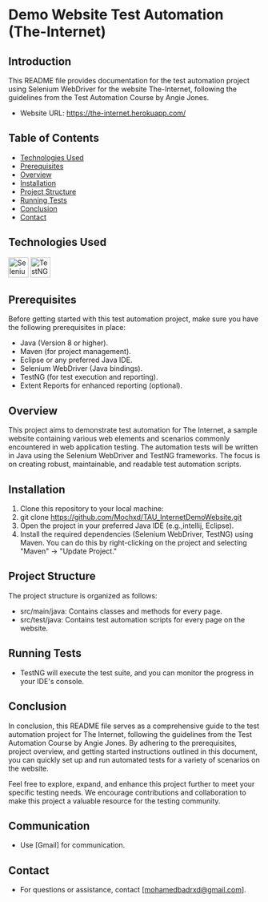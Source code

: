 # Demo Website Test Automation (The-Internet) 

## Introduction
This README file provides documentation for the test automation project using Selenium WebDriver for the website The-Internet, following the guidelines from the Test Automation Course by Angie Jones.
- Website URL: https://the-internet.herokuapp.com/

 ## Table of Contents
- [Technologies Used](#Technologies-Used)
- [Prerequisites](#Prerequisites)
- [Overview](#Overview)
- [Installation](Installation)
- [Project Structure](#Project-Structure)
- [Running Tests](#Running-Tests)
- [Conclusion](#Conclusion)
- [Contact](#Contact)

##  Technologies Used
<a href="https://selenium.dev"><img src="https://selenium.dev/images/selenium_logo_square_green.png" width="40" height="40" alt="Selenium"/></a>
<a href="https://testng.org/"><img src="https://github.com/Mochxd/TAU_InternetDemoWebsite/assets/122634626/86a31183-1950-4cf4-bbbe-c1c1d6dc2567" width="40" height="40" alt="TestNG"/></a>

## Prerequisites
Before getting started with this test automation project, make sure you have the following prerequisites in place:
- Java (Version 8 or higher).
- Maven (for project management).
- Eclipse or any preferred Java IDE.
- Selenium WebDriver (Java bindings).
- TestNG (for test execution and reporting).
- Extent Reports for enhanced reporting (optional).

## Overview
This project aims to demonstrate test automation for The Internet, a sample website containing various web elements and scenarios commonly encountered in web application testing. The automation tests will be written in Java using the Selenium WebDriver and TestNG frameworks. The focus is on creating robust, maintainable, and readable test automation scripts.

## Installation
1. Clone this repository to your local machine:
2. git clone https://github.com/Mochxd/TAU_InternetDemoWebsite.git
3. Open the project in your preferred Java IDE (e.g.,intellij, Eclipse).
4. Install the required dependencies (Selenium WebDriver, TestNG) using Maven. You can do this by right-clicking on the project and selecting "Maven" -> "Update Project."

## Project Structure
The project structure is organized as follows:
- src/main/java: Contains classes and methods for every page.
- src/test/java: Contains test automation scripts for every page on the website.

## Running Tests
- TestNG will execute the test suite, and you can monitor the progress in your IDE's console.

## Conclusion
In conclusion, this README file serves as a comprehensive guide to the test automation project for The Internet, following the guidelines from the Test Automation Course by Angie Jones. By adhering to the prerequisites, project overview, and getting started instructions outlined in this document, you can quickly set up and run automated tests for a variety of scenarios on the website.

Feel free to explore, expand, and enhance this project further to meet your specific testing needs. We encourage contributions and collaboration to make this project a valuable resource for the testing community.

## Communication
- Use [Gmail] for communication.
  
## Contact
- For questions or assistance, contact [mohamedbadrxd@gmail.com].
